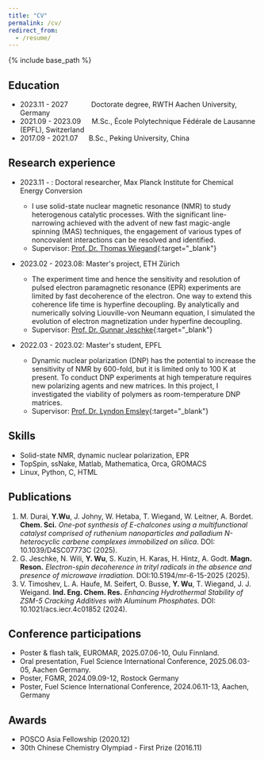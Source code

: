 ```yaml
---
title: "CV"
permalink: /cv/
redirect_from:
  - /resume/
---
```


{% include base_path %}

## Education
* 2023.11 - 2027 &emsp;&emsp;&ensp;&nbsp; Doctorate degree, RWTH Aachen University, Germany
* 2021.09 - 2023.09 &emsp; M.Sc., École Polytechnique Fédérale de Lausanne (EPFL), Switzerland
* 2017.09 - 2021.07 &emsp; B.Sc., Peking University, China

## Research experience
* 2023.11 - : Doctoral researcher, Max Planck Institute for Chemical Energy Conversion
  * I use solid-state nuclear magnetic resonance (NMR) to study heterogenous catalytic processes. With the significant line-narrowing achieved with the advent of new fast magic-angle spinning (MAS) techniques, the engagement of various types of noncovalent interactions can be resolved and identified. 
  * Supervisor: [Prof. Dr. Thomas Wiegand](https://www.cec.mpg.de/en/research/research-groups/prof-dr-thomas-wiegand){:target="_blank"}

* 2023.02 - 2023.08: Master's project, ETH Zürich
  * The experiment time and hence the sensitivity and resolution of pulsed electron paramagnetic resonance (EPR) experiments are limited by fast decoherence of the electron. One way to extend this coherence life time is hyperfine decoupling. By analytically and numerically solving Liouville-von Neumann equation, I simulated the evolution of electron magnetization under hyperfine decoupling. 
  * Supervisor: [Prof. Dr. Gunnar Jeschke](https://epr.ethz.ch/){:target="_blank"}

* 2022.03 - 2023.02: Master's student, EPFL
  * Dynamic nuclear polarization (DNP) has the potential to increase the sensitivity of NMR by 600-fold, but it is limited only to 100 K at present. To conduct DNP experiments at high temperature requires new polarizing agents and new matrices. In this project, I investigated the viability of polymers as room-temperature DNP matrices. 
  * Supervisor: [Prof. Dr. Lyndon Emsley](https://www.epfl.ch/labs/lrm/){:target="_blank"}
  
## Skills
* Solid-state NMR, dynamic nuclear polarization, EPR
* TopSpin, ssNake, Matlab, Mathematica, Orca, GROMACS
* Linux, Python, C, HTML


## Publications
1. M. Durai, **Y.Wu**, J. Johny, W. Hetaba, T. Wiegand, W. Leitner, A. Bordet. **Chem. Sci.** *One-pot synthesis of E-chalcones using a multifunctional catalyst comprised of ruthenium nanoparticles and palladium N-heterocyclic carbene complexes immobilized on silica*. DOI: 10.1039/D4SC07773C (2025). 
2. G. Jeschke, N. Wili, **Y. Wu**, S. Kuzin, H. Karas, H. Hintz, A. Godt. **Magn. Reson.**  *Electron-spin decoherence in trityl radicals in the absence and presence of microwave irradiation.* DOI:10.5194/mr-6-15-2025 (2025).
3. V. Timoshev, L. A. Haufe, M. Seifert, O. Busse, **Y. Wu**, T. Wiegand, J. J. Weigand. **Ind. Eng. Chem. Res.** *Enhancing Hydrothermal Stability of ZSM-5 Cracking Additives with Aluminum Phosphates.* DOI: 10.1021/acs.iecr.4c01852 (2024). 



## Conference participations
* Poster & flash talk, EUROMAR, 2025.07.06-10, Oulu Finnland. 
* Oral presentation, Fuel Science International Conference, 2025.06.03-05, Aachen Germany. 
* Poster, FGMR, 2024.09.09-12, Rostock Germany
* Poster, Fuel Science International Conference, 2024.06.11-13, Aachen, Germany
<!-- Publications
======
  <ul>{% for post in site.publications %}
    {% include archive-single-cv.html %}
  {% endfor %}</ul>
  
Talks
======
  <ul>{% for post in site.talks %}
    {% include archive-single-talk-cv.html %}
  {% endfor %}</ul>
  
Teaching
======
  <ul>{% for post in site.teaching %}
    {% include archive-single-cv.html %}
  {% endfor %}</ul> -->
  
## Awards
* POSCO Asia Fellowship (2020.12)
* 30th Chinese Chemistry Olympiad - First Prize (2016.11)
